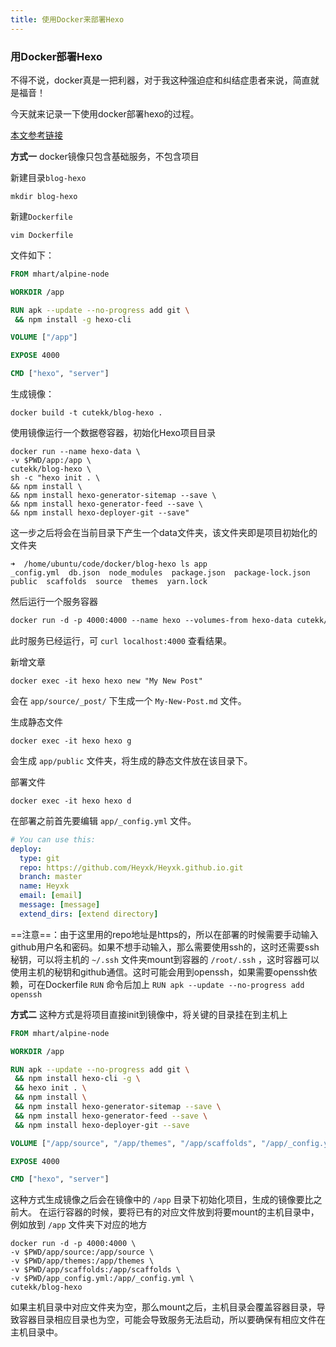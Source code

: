 ```yaml
---
title: 使用Docker来部署Hexo
---
```


### 用Docker部署Hexo

不得不说，docker真是一把利器，对于我这种强迫症和纠结症患者来说，简直就是福音！

今天就来记录一下使用docker部署hexo的过程。

[本文参考链接](https://fedoryx.github.io/%E5%88%A9%E7%94%A8-GitHub-Hexo-Docker-%E5%BF%AB%E9%80%9F%E6%9E%84%E5%BB%BA%E7%8B%AC%E7%AB%8B%E5%8D%9A%E5%AE%A2-MAC%E7%AF%87/)

**方式一**
docker镜像只包含基础服务，不包含项目

新建目录`blog-hexo`

```shell
mkdir blog-hexo
```

新建`Dockerfile`

```shell
vim Dockerfile
```

文件如下：

```dockerfile
FROM mhart/alpine-node

WORKDIR /app

RUN apk --update --no-progress add git \
 && npm install -g hexo-cli

VOLUME ["/app"]

EXPOSE 4000

CMD ["hexo", "server"]
```

生成镜像：

```shell
docker build -t cutekk/blog-hexo .
```

使用镜像运行一个数据卷容器，初始化Hexo项目目录

```shell
docker run --name hexo-data \
-v $PWD/app:/app \
cutekk/blog-hexo \
sh -c "hexo init . \
&& npm install \
&& npm install hexo-generator-sitemap --save \
&& npm install hexo-generator-feed --save \
&& npm install hexo-deployer-git --save"

```
这一步之后将会在当前目录下产生一个data文件夹，该文件夹即是项目初始化的文件夹

```shell
➜  /home/ubuntu/code/docker/blog-hexo ls app
_config.yml  db.json  node_modules  package.json  package-lock.json  public  scaffolds  source  themes  yarn.lock
```
然后运行一个服务容器

```dockerfile
docker run -d -p 4000:4000 --name hexo --volumes-from hexo-data cutekk/blog-hexo
```
此时服务已经运行，可 `curl localhost:4000` 查看结果。

新增文章

```shell
docker exec -it hexo hexo new "My New Post"
```
会在 `app/source/_post/` 下生成一个 `My-New-Post.md` 文件。

生成静态文件

```shell
docker exec -it hexo hexo g
```
会生成 `app/public` 文件夹，将生成的静态文件放在该目录下。

部署文件

```shell
docker exec -it hexo hexo d
```
在部署之前首先要编辑 `app/_config.yml` 文件。
```yaml
# You can use this:
deploy:
  type: git
  repo: https://github.com/Heyxk/Heyxk.github.io.git
  branch: master
  name: Heyxk
  email: [email]
  message: [message]
  extend_dirs: [extend directory]
```
==注意==：由于这里用的repo地址是https的，所以在部署的时候需要手动输入github用户名和密码。如果不想手动输入，那么需要使用ssh的，这时还需要ssh秘钥，可以将主机的
 `~/.ssh` 文件夹mount到容器的 `/root/.ssh` ，这时容器可以使用主机的秘钥和github通信。这时可能会用到openssh，如果需要openssh依赖，可在Dockerfile `RUN` 命令后加上 `RUN apk --update --no-progress add openssh`

**方式二**
这种方式是将项目直接init到镜像中，将关键的目录挂在到主机上
```dockerfile
FROM mhart/alpine-node

WORKDIR /app

RUN apk --update --no-progress add git \
 && npm install hexo-cli -g \
 && hexo init . \
 && npm install \
 && npm install hexo-generator-sitemap --save \
 && npm install hexo-generator-feed --save \
 && npm install hexo-deployer-git --save

VOLUME ["/app/source", "/app/themes", "/app/scaffolds", "/app/_config.yml"]

EXPOSE 4000

CMD ["hexo", "server"]
```
这种方式生成镜像之后会在镜像中的 `/app` 目录下初始化项目，生成的镜像要比之前大。
在运行容器的时候，要将已有的对应文件放到将要mount的主机目录中，例如放到 `/app` 文件夹下对应的地方

```shell
docker run -d -p 4000:4000 \
-v $PWD/app/source:/app/source \
-v $PWD/app/themes:/app/themes \
-v $PWD/app/scaffolds:/app/scaffolds \
-v $PWD/app_config.yml:/app/_config.yml \
cutekk/blog-hexo
```
如果主机目录中对应文件夹为空，那么mount之后，主机目录会覆盖容器目录，导致容器目录相应目录也为空，可能会导致服务无法启动，所以要确保有相应文件在主机目录中。


